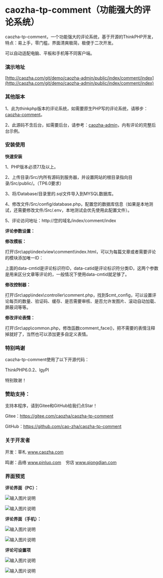 # caozha-tp-comment（功能强大的评论系统）

caozha-tp-comment，一个功能强大的评论系统，基于开源的ThinkPHP开发，特点：易上手，零门槛，界面清爽极简，极便于二次开发。

可以自动适配电脑、平板和手机等不同客户端。

### 演示地址

[http://caozha.com/git/demo/caozha-admin/public/index/comment/index](http://caozha.com/git/demo/caozha-admin/public/index/comment/index)


### 其他版本

1、此为thinkphp版本的评论系统，如需要原生PHP写的评论系统，请移步：[caozha-comment](http://https://gitee.com/caozha/caozha-comment)。

2、此源码不含后台，如需要后台，请参考：[caozha-admin](http://https://gitee.com/caozha/caozha-admin)，内有评论的完整后台示例。


### 安装使用

**快速安装**

1、PHP版本必须7.1及以上。

2、上传目录/Src/内所有源码到服务器，并设置网站的根目录指向目录/Src/public/。（TP6.0要求）

3、将/Database/目录里的.sql文件导入到MYSQL数据库。

4、修改文件/Src/config/database.php，配置您的数据库信息（如果是本地测试，还需要修改文件/Src/.env，本地测试会优先使用此配置文件）。

5、评论访问地址：http://您的域名/index/comment/index


**评论参数设置：**

**修改模板：** 

打开\Src\app\index\view\comment\index.html，可以为每篇文章或者需要评论的模块添加唯一ID：

<div class="pl-520am" data-cmtid="act_1" data-catid="0" ></div>

上面的data-cmtid是评论标识符ID，data-catid是评论标识符分类ID，这两个参数是用来区分文章等评论的，一般情况下使用data-cmtid就足够了。

**修改控制器：** 

打开\Src\app\index\controller\comment.php，找到$cmt_config，可以设置评论每页的数量、验证码、缓存、是否需要审核、是否允许发图片、滚动自动加载、屏蔽词等等。

**修改评论表情：** 

打开\Src\app\common.php，修改函数comment_face()，把不需要的表情注释掉就好了，当然也可以添加更多自定义表情。


### 特别鸣谢

caozha-tp-comment使用了以下开源代码：

ThinkPHP6.0.2、lgyPl

特别致谢！

### 赞助支持：

支持本程序，请到Gitee和GitHub给我们点Star！

Gitee：https://gitee.com/caozha/caozha-tp-comment

GitHub：https://github.com/cao-zha/caozha-tp-comment

### 关于开发者

开发：草札 www.caozha.com

鸣谢：品络 www.pinluo.com  &ensp;  穷店 www.qiongdian.com


### 界面预览


**评论界面（PC）：**

![输入图片说明](https://images.gitee.com/uploads/images/2020/0611/145140_3e613b5d_7397417.png "16.png")

![输入图片说明](https://images.gitee.com/uploads/images/2020/0611/135914_73eb0310_7397417.png "19.png")

  
  

**评论界面（手机）：**

![输入图片说明](https://images.gitee.com/uploads/images/2020/0612/152711_77208177_7397417.jpeg "5.jpg")

 
![输入图片说明](https://images.gitee.com/uploads/images/2020/0612/152720_633821db_7397417.jpeg "6.jpg")
 

**评论可设置项**

![输入图片说明](https://images.gitee.com/uploads/images/2020/0612/182435_49bc1745_7397417.png "1.png")

 
 
![输入图片说明](https://images.gitee.com/uploads/images/2020/0612/152743_d68c30f1_7397417.png "2.png")
